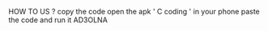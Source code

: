 HOW TO US  ?
copy the code
open the apk ' C coding ' in your phone
paste the code and run it
    AD3OLNA                                              
                                                 
